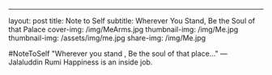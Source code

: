 ---
layout: post
title: Note to Self
subtitle: Wherever You Stand, Be the Soul of that Palace
cover-img: /img/MeArms.jpg
thumbnail-img: /img/Me.jpg
thumbnail-img: /assets/img/me.jpg
share-img: /img/Me.jpg

#NoteToSelf
"Wherever you stand , Be the soul of that place..."
― Jalaluddin Rumi
Happiness is an inside job.
